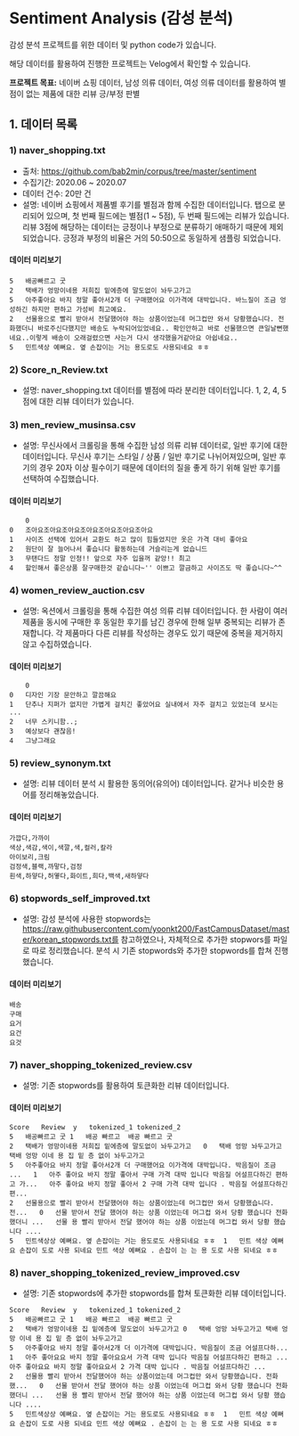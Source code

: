 # Sentiment Analysis (감성 분석)
감성 분석 프로젝트를 위한 데이터 및 python code가 있습니다.

해당 데이터를 활용하여 진행한 프로젝트는 Velog에서 확인할 수 있습니다.

**프로젝트 목표:** 네이버 쇼핑 데이터, 남성 의류 데이터, 여성 의류 데이터를 활용하여 별점이 없는 제품에 대한 리뷰 긍/부정 판별

## 1. 데이터 목록
### 1) naver_shopping.txt
- 출처: https://github.com/bab2min/corpus/tree/master/sentiment
- 수집기간: 2020.06 ~ 2020.07
- 데이터 건수: 20만 건
- 설명: 네이버 쇼핑에서 제품별 후기를 별점과 함께 수집한 데이터입니다. 탭으로 분리되어 있으며, 첫 번째 필드에는 별점(1 ~ 5점), 두 번째 필드에는 리뷰가 있습니다. 리뷰 3점에 해당하는 데이터는 긍정이나 부정으로 분류하기 애매하기 때문에 제외되었습니다. 긍정과 부정의 비율은 거의 50:50으로 동일하게 샘플링 되었습니다.
#### 데이터 미리보기
```
5	배공빠르고 굿
2	택배가 엉망이네용 저희집 밑에층에 말도없이 놔두고가고
5	아주좋아요 바지 정말 좋아서2개 더 구매했어요 이가격에 대박입니다. 바느질이 조금 엉성하긴 하지만 편하고 가성비 최고예요.
2	선물용으로 빨리 받아서 전달했어야 하는 상품이었는데 머그컵만 와서 당황했습니다. 전화했더니 바로주신다했지만 배송도 누락되어있었네요.. 확인안하고 바로 선물했으면 큰일날뻔했네요..이렇게 배송이 오래걸렸으면 사는거 다시 생각했을거같아요 아쉽네요..
5	민트색상 예뻐요. 옆 손잡이는 거는 용도로도 사용되네요 ㅎㅎ
```

### 2) Score_n_Review.txt
- 설명: naver_shopping.txt 데이터를 별점에 따라 분리한 데이터입니다. 1, 2, 4, 5점에 대한 리뷰 데이터가 있습니다.

### 3) men_review_musinsa.csv
- 설명: 무신사에서 크롤링을 통해 수집한 남성 의류 리뷰 데이터로, 일반 후기에 대한 데이터입니다. 무신사 후기는 스타일 / 상품 / 일반 후기로 나뉘어져있으며, 일반 후기의 경우 20자 이상 필수이기 때문에 데이터의 질을 좋게 하기 위해 일반 후기를 선택하여 수집했습니다.
#### 데이터 미리보기
```
	0
0	조아요조아요조아요조아요조아요조아요조아요
1	사이즈 선택에 있어서 교환도 하고 많이 힘들었지만 옷은 가격 대비 좋아요
2	원단이 잘 늘어나서 좋습니다 활동하는데 거슬리는게 없습니드
3	무탠다드 정말 인정!! 앞으로 자주 입을꺼 같앙!! 최고
4	할인해서 좋은상품 잘구매한것 같습니다~'' 이쁘고 깔금하고 사이즈도 딱 좋습니다~^^
```

### 4) women_review_auction.csv
- 설명: 옥션에서 크롤링을 통해 수집한 여성 의류 리뷰 데이터입니다. 한 사람이 여러 제품을 동시에 구매한 후 동일한 후기를 남긴 경우에 한해 일부 중복되는 리뷰가 존재합니다. 각 제품마다 다른 리뷰를 작성하는 경우도 있기 때문에 중복을 제거하지 않고 수집하였습니다.
#### 데이터 미리보기
```
	0
0	디자인 기장 문안하고 깔끔해요
1	단추나 지퍼가 없지만 가볍게 걸치긴 좋았어요 실내에서 자주 걸치고 있었는데 보시는 ...
2	너무 스키니함..;
3	예상보다 괜찮음!
4	그냥그래요
```

### 5) review_synonym.txt
- 설명: 리뷰 데이터 분석 시 활용한 동의어(유의어) 데이터입니다. 같거나 비슷한 용어를 정리해놓았습니다.
#### 데이터 미리보기
```
가깝다,가까이
색상,색감,색이,색깔,색,컬러,칼라
아이보리,크림
검정색,블랙,까맣다,검정
흰색,하얗다,허옇다,화이트,희다,백색,새하얗다
```

### 6) stopwords_self_improved.txt
- 설명: 감성 분석에 사용한 stopwords는 https://raw.githubusercontent.com/yoonkt200/FastCampusDataset/master/korean_stopwords.txt를 참고하였으나, 자체적으로 추가한 stopwors를 파일로 따로 정리했습니다. 분석 시 기존 stopwords와 추가한 stopwords를 합쳐 진행했습니다.
#### 데이터 미리보기
```
배송
구매
요거
요건
요것
```

### 7) naver_shopping_tokenized_review.csv
- 설명: 기존 stopwords를 활용하여 토큰화한 리뷰 데이터입니다.
#### 데이터 미리보기
```
Score	Review	y	tokenized_1	tokenized_2
5	배공빠르고 굿	1	배공 빠르고	배공 빠르고 굿
2	택배가 엉망이네용 저희집 밑에층에 말도없이 놔두고가고	0	택배 엉망 놔두고가고	택배 엉망 이네 용 집 밑 층 없이 놔두고가고
5	아주좋아요 바지 정말 좋아서2개 더 구매했어요 이가격에 대박입니다. 박음질이 조금 ...	1	아주 좋아요 바지 정말 좋아서 구매 가격 대박 입니다 박음질 어설프다하긴 편하고 가...	아주 좋아요 바지 정말 좋아서 2 구매 가격 대박 입니다 . 박음질 어설프다하긴 편...
2	선물용으로 빨리 받아서 전달했어야 하는 상품이었는데 머그컵만 와서 당황했습니다. 전...	0	선물 받아서 전달 했어야 하는 상품 이었는데 머그컵 와서 당황 했습니다 전화했더니 ...	선물 용 빨리 받아서 전달 했어야 하는 상품 이었는데 머그컵 와서 당황 했습니다 ....
5	민트색상상 예뻐요. 옆 손잡이는 거는 용도로도 사용되네요 ㅎㅎ	1	민트 색상 예뻐요 손잡이 도로 사용 되네요	민트 색상 예뻐요 . 손잡이 는 는 용 도로 사용 되네요 ㅎㅎ
```

### 8) naver_shopping_tokenized_review_improved.csv
- 설명: 기존 stopwords에 추가한 stopwords를 합쳐 토큰화한 리뷰 데이터입니다.
```
Score	Review	y	tokenized_1	tokenized_2
5	배공빠르고 굿	1	배공 빠르고	배공 빠르고 굿
2	택배가 엉망이네용 집 밑에층에 말도없이 놔두고가고	0	택배 엉망 놔두고가고	택배 엉망 이네 용 집 밑 층 없이 놔두고가고
5	아주좋아요 바지 정말 좋아서2개 더 이가격에 대박입니다. 박음질이 조금 어설프다하...	1	아주 좋아요요 바지 정말 좋아요요서 가격 대박 입니다 박음질 어설프다하긴 편하고 ...	아주 좋아요요 바지 정말 좋아요요서 2 가격 대박 입니다 . 박음질 어설프다하긴 ...
2	선물용 빨리 받아서 전달했어야 하는 상품이었는데 머그컵만 와서 당황했습니다. 전화했...	0	선물 받아서 전달 했어야 하는 상품 이었는데 머그컵 와서 당황 했습니다 전화했더니 ...	선물 용 빨리 받아서 전달 했어야 하는 상품 이었는데 머그컵 와서 당황 했습니다 ....
5	민트색상상 예뻐요. 옆 손잡이는 거는 용도로도 사용되네요 ㅎㅎ	1	민트 색상 예뻐요 손잡이 도로 사용 되네요	민트 색상 예뻐요 . 손잡이 는 는 용 도로 사용 되네요 ㅎㅎ
```
